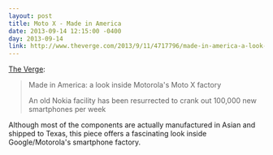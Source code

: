 ```yaml
---
layout: post
title: Moto X - Made in America
date: 2013-09-14 12:15:00 -0400
day: 2013-09-14
link: http://www.theverge.com/2013/9/11/4717796/made-in-america-a-look-inside-motorolas-moto-x-factory
---
```

[The Verge](http://www.bloomberg.com/news/2013-09-11/the-iphone-s-secret-flights-from-china-to-your-local-apple-store.html):
>Made in America: a look inside Motorola's Moto X factory
>
>An old Nokia facility has been resurrected to crank out 100,000 new smartphones per week

Although most of the components are actually manufactured in Asian and shipped to Texas, this piece offers a fascinating look inside Google/Motorola's smartphone factory.